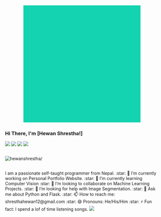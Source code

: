 <p align="center">
  <img src="https://github.com/hewanshrestha/hewanshrestha/blob/master/giphy.gif">
</p>

### Hi There, I'm [Hewan Shrestha!] 

<a href="https://www.facebook.com/hewanshrestha12/">
  <img align="left" width="20px" src="https://cdn.jsdelivr.net/npm/simple-icons@v3/icons/facebook.svg">
</a>
<a href="https://www.instagram.com/hewan_shrestha/">
  <img align="left" width="20px" src="https://cdn.jsdelivr.net/npm/simple-icons@v3/icons/instagram.svg">
</a>
<a href="https://www.linkedin.com/in/hewanshrestha/">
  <img align="left" width="20px" src="https://cdn.jsdelivr.net/npm/simple-icons@v3/icons/linkedin.svg">
</a>
<a href="https://www.twitter.com/hewanshrestha/">
  <img align="left" width="20px" src="https://cdn.jsdelivr.net/npm/simple-icons@v3/icons/twitter.svg">
</a>
<br>
<br>
<p align="left"> <img src=https://komarev.com/ghpvc/?username=hewanshrestha alt=hewanshrestha/></p>
<br>
I am a passionate self-taught programmer from Nepal.
:star: 🔭 I’m currently working on Personal Portfolio Website. 
:star: 🌱 I’m currently learning Computer Vision
:star: 👯 I’m looking to collaborate on Machine Learning Projects.
:star: 🤔 I’m looking for help with Image Segmentation.
:star: 💬 Ask me about Python and Flask.
:star: 📫 How to reach me: shresthahewan12@gmail.com
:star: 😄 Pronouns: He/His/Him
:star: ⚡ Fun fact: I spend a lof of time listening songs.


<img src="https://github-readme-stats.vercel.app/api?username=hewanshrestha&&show_icons=true&title_color=ffffff&icon_color=bb2acf&text_color=daf7dc&bg_color=151515"/>
